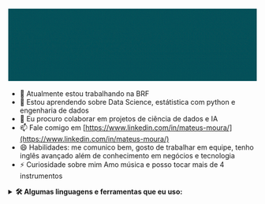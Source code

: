 
<p align="center">
  <img src="https://github.com/MateusMoura501/MateusMoura501/blob/main/giphy.gif" alt="Mateus">
</p>


- 🔭  Atualmente estou trabalhando na BRF 
- 🌱 Estou aprendendo sobre Data Science, estátistica com python e engenharia de dados
- 👯  Eu procuro colaborar em projetos de ciência de dados e IA
- 📫 Fale comigo em [https://www.linkedin.com/in/mateus-moura/](https://www.linkedin.com/in/mateus-moura/)
- 😄 Habilidades: me comunico bem, gosto de trabalhar em equipe, tenho inglês avançado além de conhecimento em negócios e tecnologia 
- ⚡ Curiosidade sobre mim Amo música e posso tocar mais de 4 instrumentos


<details>
  <summary><b>🛠️ Algumas linguagens e ferramentas que eu uso:</b></summary>
  <br/>
<p align="left"> <img src="https://raw.githubusercontent.com/devicons/devicon/master/icons/python/python-original.svg" alt="python" width="40" height="40"/> </a> <a href="https://scikit-learn.org/" target="_blank"> </a>  <img src="https://raw.githubusercontent.com/devicons/devicon/master/icons/postgresql/postgresql-original-wordmark.svg" alt="postgresql" width="40" height="40"/> </a> <a href="https://postman.com" target="_blank">   </a>    <img src="https://raw.githubusercontent.com/devicons/devicon/master/icons/mysql/mysql-original-wordmark.svg" alt="mysql" width="40" height="40"/> </a> <a href="https://www.postgresql.org" target="_blank">   </a>  <img src="https://altyra.com/wp-content/uploads/2018/11/microsoft-sql-server-logo-png.png" alt="sqlserver" width="40" height="40"/> </a> <a href="https://altyra.com/tecnologias/microsoft-sql-server-logo-png/" target="_blank"> </a>   <img src="https://upload.wikimedia.org/wikipedia/commons/c/cf/New_Power_BI_Logo.svg" alt="powerbi" width="40" height="40"/> </a> <a href="https://powerbi.microsoft.com/en-us/" target="_blank"> </a> <a href="https://altyra.com/tecnologias/microsoft-sql-server-logo-png/" target="_blank"> </a>   
<img src="https://www.lib.washington.edu/dataservices/images/Tableau_Software_logo.png" alt="tableau" width="40" height="40"/> </a> <a href="https://powerbi.microsoft.com/en-us/" target="_blank">  </a>   <img src="https://upload.wikimedia.org/wikipedia/commons/thumb/1/1b/R_logo.svg/800px-R_logo.svg.png" alt="r" width="40" height="40"/> </a> <a href="https://powerbi.microsoft.com/en-us/" target="_blank">





